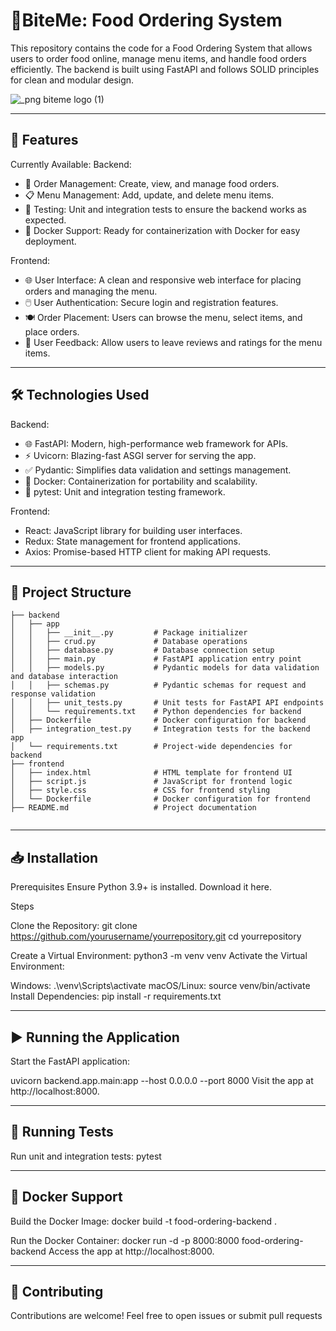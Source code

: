 # 🍔BiteMe: Food Ordering System
This repository contains the code for a Food Ordering System that allows users to order food online, manage menu items, and handle food orders efficiently. The backend is built using FastAPI and follows SOLID principles for clean and modular design.

![_png biteme logo (1)](https://github.com/user-attachments/assets/f7eed7ed-b51a-4a71-8b0e-5cec53db5d64)

---

## 🚀 Features

Currently Available:
Backend:
- 🛒 Order Management: Create, view, and manage food orders.
- 📋 Menu Management: Add, update, and delete menu items.
- 🧪 Testing: Unit and integration tests to ensure the backend works as expected.
- 🐋 Docker Support: Ready for containerization with Docker for easy deployment.

Frontend:
- 🌐 User Interface: A clean and responsive web interface for placing orders and managing the menu.
- 🖱️ User Authentication: Secure login and registration features.
- 🍽️ Order Placement: Users can browse the menu, select items, and place orders.
- 💬 User Feedback: Allow users to leave reviews and ratings for the menu items.

---

## 🛠️ Technologies Used  

Backend:
- 🌐 FastAPI: Modern, high-performance web framework for APIs.
- ⚡ Uvicorn: Blazing-fast ASGI server for serving the app.
- ✅ Pydantic: Simplifies data validation and settings management.
- 🐋 Docker: Containerization for portability and scalability.
- 🧪 pytest: Unit and integration testing framework.

Frontend:
- React: JavaScript library for building user interfaces.
- Redux: State management for frontend applications.
- Axios: Promise-based HTTP client for making API requests.

---

## 📂 Project Structure  

```plaintext
├── backend
│   ├── app
│   │   ├── __init__.py         # Package initializer
│   │   ├── crud.py             # Database operations
│   │   ├── database.py         # Database connection setup
│   │   ├── main.py             # FastAPI application entry point
│   │   ├── models.py           # Pydantic models for data validation and database interaction
│   │   ├── schemas.py          # Pydantic schemas for request and response validation
│   │   ├── unit_tests.py       # Unit tests for FastAPI API endpoints
│   │   └── requirements.txt    # Python dependencies for backend
│   ├── Dockerfile              # Docker configuration for backend
│   ├── integration_test.py     # Integration tests for the backend app
│   └── requirements.txt        # Project-wide dependencies for backend
├── frontend
│   ├── index.html              # HTML template for frontend UI
│   ├── script.js               # JavaScript for frontend logic
│   ├── style.css               # CSS for frontend styling
│   └── Dockerfile              # Docker configuration for frontend
├── README.md                   # Project documentation


```

---

## **📥 Installation**

Prerequisites
Ensure Python 3.9+ is installed. Download it here.

Steps

Clone the Repository:
git clone https://github.com/yourusername/yourrepository.git
cd yourrepository

Create a Virtual Environment:
python3 -m venv venv
Activate the Virtual Environment:

Windows:
.\venv\Scripts\activate
macOS/Linux:
source venv/bin/activate
Install Dependencies:
pip install -r requirements.txt

---

## ▶️ **Running the Application**
Start the FastAPI application:

uvicorn backend.app.main:app --host 0.0.0.0 --port 8000
Visit the app at http://localhost:8000.

---

## **🧪 Running Tests**
Run unit and integration tests:
pytest

---

## **🐳 Docker Support**
Build the Docker Image:
docker build -t food-ordering-backend .

Run the Docker Container:
docker run -d -p 8000:8000 food-ordering-backend
Access the app at http://localhost:8000.

---

## 🙌 Contributing
Contributions are welcome! Feel free to open issues or submit pull requests
